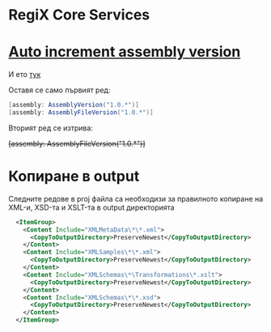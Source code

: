 # RegiX Core Services

# [Auto increment assembly version](http://thinkofdev.com/auto-increase-project-version-number-in-visual-studio/)
И ето [тук](https://stackoverflow.com/questions/356543/can-i-automatically-increment-the-file-build-version-when-using-visual-studio)

Оставя се само първият ред:
```csharp
[assembly: AssemblyVersion("1.0.*")]
[assembly: AssemblyFileVersion("1.0.*")]
```
Вторият ред се изтрива:

~~[assembly: AssemblyFileVersion("1.0.*")]~~

# Копиране в output
Следните редове в proj файла са необходизи за правилното копиране на XML-и, XSD-та и XSLT-та в output директорията
```xml
  <ItemGroup>
    <Content Include="XMLMetaData\*\*.xml">
      <CopyToOutputDirectory>PreserveNewest</CopyToOutputDirectory>
    </Content>
    <Content Include="XMLSamples\*\*.xml">
      <CopyToOutputDirectory>PreserveNewest</CopyToOutputDirectory>
    </Content>
    <Content Include="XMLSchemas\*\Transformations\*.xslt">
      <CopyToOutputDirectory>PreserveNewest</CopyToOutputDirectory>
    </Content>
    <Content Include="XMLSchemas\*\*.xsd">
      <CopyToOutputDirectory>PreserveNewest</CopyToOutputDirectory>
    </Content>
  </ItemGroup>
```
